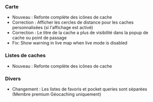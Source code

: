 ### Carte
- Nouveau : Refonte complète des icônes de cache
- Correction : Afficher les cercles de distance pour les caches personnalisées (si l'affichage est activé)
- Correction : Le titre de la cache a plus de visibilité dans la popup de cache ou point de passage
- Fix: Show warning in live map when live mode is disabled

### Listes de caches
- Nouveau : Refonte complète des icônes de cache

### Divers
- Changement : Les listes de favoris et pocket queries sont séparées (Membre premium Géocaching uniquement)
